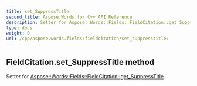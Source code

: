 ```yaml
---
title: set_SuppressTitle
second_title: Aspose.Words for C++ API Reference
description: Setter for Aspose::Words::Fields::FieldCitation::get_SuppressTitle. 
type: docs
weight: 0
url: /cpp/aspose.words.fields/fieldcitation/set_suppresstitle/
---
```

## FieldCitation.set_SuppressTitle method


Setter for [Aspose::Words::Fields::FieldCitation::get_SuppressTitle](./get_suppresstitle/).

